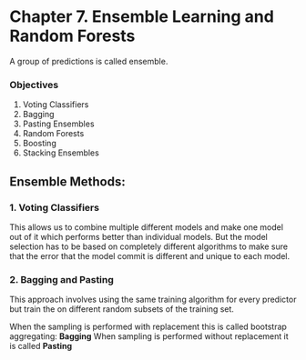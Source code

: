 # Chapter 7. Ensemble Learning and Random Forests

A group of predictions is called ensemble. 

### Objectives 

1. Voting Classifiers
2. Bagging
3. Pasting Ensembles
4. Random Forests
5. Boosting
6. Stacking Ensembles

## Ensemble Methods:

### 1. Voting Classifiers

This allows us to combine multiple different models and make one model out of it which performs better than individual models. But the model selection has to be based on completely different algorithms to make sure that the error that the model commit is different and unique to each model.

### 2. Bagging and Pasting

This approach involves using the same training algorithm for every predictor but train the on different random subsets of the training set. 

When the sampling is performed with replacement this is called bootstrap aggregating: **Bagging**
When sampling is performed without replacement it is called **Pasting**



























